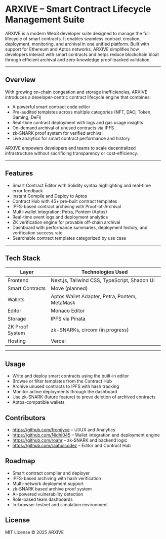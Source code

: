 # ARXIVE – Smart Contract Lifecycle Management Suite

ARXIVE is a modern Web3 developer suite designed to manage the full lifecycle of smart contracts. It enables seamless contract creation, deployment, monitoring, and archival in one unified platform. Built with support for Ethereum and Aptos networks, ARXIVE simplifies how developers interact with smart contracts and helps reduce blockchain bloat through efficient archival and zero-knowledge proof-backed validation.

---

## Overview

With growing on-chain congestion and storage inefficiencies, ARXIVE introduces a developer-centric contract lifecycle engine that combines:

- A powerful smart contract code editor
- Pre-audited templates across multiple categories (NFT, DAO, Token, Gaming, DeFi)
- Real-time contract deployment with logs and gas usage insights
- On-demand archival of unused contracts via IPFS
- zk-SNARK proof system for verified archival
- Live analytics for smart contract performance and history

ARXIVE empowers developers and teams to scale decentralized infrastructure without sacrificing transparency or cost-efficiency.

---

## Features

- Smart Contract Editor with Solidity syntax highlighting and real-time error feedback
- Instant Compile and Deploy to Aptos
- Contract Hub with 45+ pre-built contract templates
- IPFS-based contract archiving with Proof-of-Archival
- Multi-wallet integration: Petra, Pontem (Aptos)
- Real-time event logs and deployment analytics
- ZK verification engine for provable off-chain archival 
- Dashboard with performance summaries, deployment history, and verification success rate
- Searchable contract templates categorized by use case

---

## Tech Stack

| Layer            | Technologies Used                            |
|------------------|-----------------------------------------------|
| Frontend         | Next.js, Tailwind CSS, TypeScript, Shadcn UI |
| Smart Contracts  | Move (planned)       |
| Wallets          | Aptos Wallet Adapter, Petra, Pontem, MetaMask|
| Editor           | Monaco Editor                                |
| Storage          | IPFS via Pinata                              |
| ZK Proof System  | zk-SNARKs, circom (in progress)              |
| Hosting          | Vercel                                        |

---


## Usage

- Write and deploy smart contracts using the built-in editor  
- Browse or filter templates from the Contract Hub  
- Archive unused contracts to IPFS with hash tracking  
- Monitor active deployments through the dashboard  
- Use zk-SNARK (future feature) to prove deletion of archived contracts  
- Aptos-compatible wallets  

## Contributors

- https://github.com/fromjyce – UI/UX and Analytics  
- https://github.com/Nidhi045 – Wallet integration and deployment engine  
- https://github.com/roahr – zk-SNARK and backend logic  
- https://github.com/raahulcodez – Editor and Contract Hub  

## Roadmap

- Smart contract compiler and deployer  
- IPFS-based archiving with hash verification  
- Multi-network deployment support  
- zk-SNARK based archive proof system  
- AI-powered vulnerability detection  
- Role-based team dashboards  
- In-browser testnet and simulation environment  

## License

MIT License © 2025 ARXIVE
